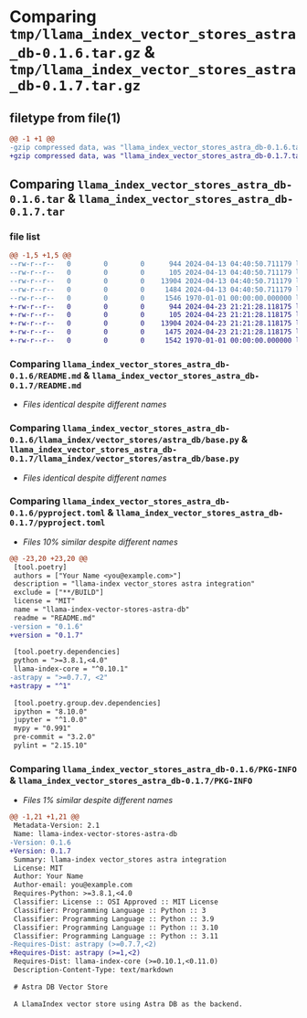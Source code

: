 # Comparing `tmp/llama_index_vector_stores_astra_db-0.1.6.tar.gz` & `tmp/llama_index_vector_stores_astra_db-0.1.7.tar.gz`

## filetype from file(1)

```diff
@@ -1 +1 @@
-gzip compressed data, was "llama_index_vector_stores_astra_db-0.1.6.tar", max compression
+gzip compressed data, was "llama_index_vector_stores_astra_db-0.1.7.tar", max compression
```

## Comparing `llama_index_vector_stores_astra_db-0.1.6.tar` & `llama_index_vector_stores_astra_db-0.1.7.tar`

### file list

```diff
@@ -1,5 +1,5 @@
--rw-r--r--   0        0        0      944 2024-04-13 04:40:50.711179 llama_index_vector_stores_astra_db-0.1.6/README.md
--rw-r--r--   0        0        0      105 2024-04-13 04:40:50.711179 llama_index_vector_stores_astra_db-0.1.6/llama_index/vector_stores/astra_db/__init__.py
--rw-r--r--   0        0        0    13904 2024-04-13 04:40:50.711179 llama_index_vector_stores_astra_db-0.1.6/llama_index/vector_stores/astra_db/base.py
--rw-r--r--   0        0        0     1484 2024-04-13 04:40:50.711179 llama_index_vector_stores_astra_db-0.1.6/pyproject.toml
--rw-r--r--   0        0        0     1546 1970-01-01 00:00:00.000000 llama_index_vector_stores_astra_db-0.1.6/PKG-INFO
+-rw-r--r--   0        0        0      944 2024-04-23 21:21:28.118175 llama_index_vector_stores_astra_db-0.1.7/README.md
+-rw-r--r--   0        0        0      105 2024-04-23 21:21:28.118175 llama_index_vector_stores_astra_db-0.1.7/llama_index/vector_stores/astra_db/__init__.py
+-rw-r--r--   0        0        0    13904 2024-04-23 21:21:28.118175 llama_index_vector_stores_astra_db-0.1.7/llama_index/vector_stores/astra_db/base.py
+-rw-r--r--   0        0        0     1475 2024-04-23 21:21:28.118175 llama_index_vector_stores_astra_db-0.1.7/pyproject.toml
+-rw-r--r--   0        0        0     1542 1970-01-01 00:00:00.000000 llama_index_vector_stores_astra_db-0.1.7/PKG-INFO
```

### Comparing `llama_index_vector_stores_astra_db-0.1.6/README.md` & `llama_index_vector_stores_astra_db-0.1.7/README.md`

 * *Files identical despite different names*

### Comparing `llama_index_vector_stores_astra_db-0.1.6/llama_index/vector_stores/astra_db/base.py` & `llama_index_vector_stores_astra_db-0.1.7/llama_index/vector_stores/astra_db/base.py`

 * *Files identical despite different names*

### Comparing `llama_index_vector_stores_astra_db-0.1.6/pyproject.toml` & `llama_index_vector_stores_astra_db-0.1.7/pyproject.toml`

 * *Files 10% similar despite different names*

```diff
@@ -23,20 +23,20 @@
 [tool.poetry]
 authors = ["Your Name <you@example.com>"]
 description = "llama-index vector_stores astra integration"
 exclude = ["**/BUILD"]
 license = "MIT"
 name = "llama-index-vector-stores-astra-db"
 readme = "README.md"
-version = "0.1.6"
+version = "0.1.7"
 
 [tool.poetry.dependencies]
 python = ">=3.8.1,<4.0"
 llama-index-core = "^0.10.1"
-astrapy = ">=0.7.7, <2"
+astrapy = "^1"
 
 [tool.poetry.group.dev.dependencies]
 ipython = "8.10.0"
 jupyter = "^1.0.0"
 mypy = "0.991"
 pre-commit = "3.2.0"
 pylint = "2.15.10"
```

### Comparing `llama_index_vector_stores_astra_db-0.1.6/PKG-INFO` & `llama_index_vector_stores_astra_db-0.1.7/PKG-INFO`

 * *Files 1% similar despite different names*

```diff
@@ -1,21 +1,21 @@
 Metadata-Version: 2.1
 Name: llama-index-vector-stores-astra-db
-Version: 0.1.6
+Version: 0.1.7
 Summary: llama-index vector_stores astra integration
 License: MIT
 Author: Your Name
 Author-email: you@example.com
 Requires-Python: >=3.8.1,<4.0
 Classifier: License :: OSI Approved :: MIT License
 Classifier: Programming Language :: Python :: 3
 Classifier: Programming Language :: Python :: 3.9
 Classifier: Programming Language :: Python :: 3.10
 Classifier: Programming Language :: Python :: 3.11
-Requires-Dist: astrapy (>=0.7.7,<2)
+Requires-Dist: astrapy (>=1,<2)
 Requires-Dist: llama-index-core (>=0.10.1,<0.11.0)
 Description-Content-Type: text/markdown
 
 # Astra DB Vector Store
 
 A LlamaIndex vector store using Astra DB as the backend.
```

